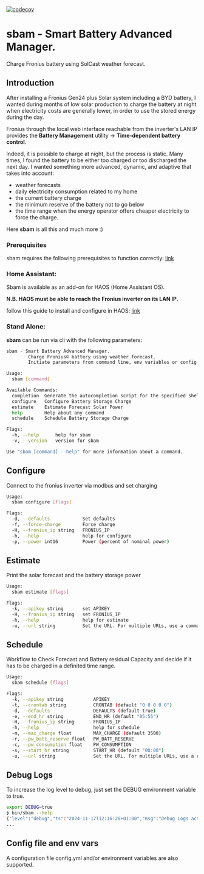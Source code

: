[![codecov](https://codecov.io/gh/atbore-phx/sbam/graph/badge.svg?token=0fgSvHFiTx)](https://codecov.io/gh/atbore-phx/sbam)

# sbam - Smart Battery Advanced Manager.

Charge Fronius battery using SolCast weather forecast.

## Introduction

After installing a Fronius Gen24 plus Solar system including a BYD battery, I wanted during months of low solar production to charge the battery at night when electricity costs are generally lower, in order to use the stored energy during the day.

Fronius through the local web interface reachable from the inverter's LAN IP provides the **Battery Management** utility -> **Time-dependent battery control**.

Indeed, it is possible to charge at night, but the process is static. Many times, I found the battery to be either too charged or too discharged the next day. I wanted something more advanced, dynamic, and adaptive that takes into account:

- weather forecasts
- daily electricity consumption related to my home
- the current battery charge
- the minimum reserve of the battery not to go below
- the time range when the energy operator offers cheaper electricity to force the charge.

Here **sbam** is all this and much more :)

### Prerequisites

sbam requires the following prerequisites to function correctly: [link](docs/prereq.md)

### Home Assistant:

Sbam is available as an add-on for HAOS (Home Assistant OS).

**N.B. HAOS must be able to reach the Fronius inverter on its LAN IP.**

follow this guide to install and configure in HAOS: [link](home-assistant/addons/sbam/DOCS.md)

### Stand Alone:

**sbam** can be run via cli with the following parameters:

```bash
sbam - Smart Battery Advanced Manager.
        Charge Fronius© battery using weather forecast.
        Initiate parameters from command line, env variables or config.yaml file.

Usage:
  sbam [command]

Available Commands:
  completion  Generate the autocompletion script for the specified shell
  configure   Configure Battery Storage Charge
  estimate    Estimate Forecast Solar Power
  help        Help about any command
  schedule    Schedule Battery Storage Charge

Flags:
  -h, --help      help for sbam
  -v, --version   version for sbam

Use "sbam [command] --help" for more information about a command.
```

## Configure

Connect to the fronius inverter via modbus and set charging

```bash
Usage:
  sbam configure [flags]

Flags:
  -d, --defaults            Set defaults
  -f, --force-charge        Force charge
  -H, --fronius_ip string   FRONIUS_IP
  -h, --help                help for configure
  -p, --power int16         Power (percent of nominal power)
```

## Estimate

Print the solar forecast and the battery storage power

```bash
Usage:
  sbam estimate [flags]

Flags:
  -k, --apikey string       set APIKEY
  -H, --fronius_ip string   set FRONIUS_IP
  -h, --help                help for estimate
  -u, --url string          Set the URL. For multiple URLs, use a comma (,) to separate them
```

## Schedule

Workflow to Check Forecast and Battery residual Capacity and decide if it has to be charged in a definited time range.

```bash
Usage:
  sbam schedule [flags]

Flags:
  -k, --apikey string           APIKEY
  -t, --crontab string          CRONTAB (default "0 0 0 0 0")
  -d, --defaults                DEFAULTS (default true)
  -e, --end_hr string           END_HR (default "05:55")
  -H, --fronius_ip string       FRONIUS_IP
  -h, --help                    help for schedule
  -m, --max_charge float        MAX_CHARGE (default 3500)
  -r, --pw_batt_reserve float   PW_BATT_RESERVE
  -c, --pw_consumption float    PW_CONSUMPTION
  -s, --start_hr string         START_HR (default "00:00")
  -u, --url string              Set the URL. For multiple URLs, use a comma (,) to separate them
```

## Debug Logs

To increase the log level to debug, just set the DEBUG environment variable to true.

```bash
export DEBUG=true
❯ bin/sbam --help
{"level":"debug","ts":"2024-11-17T12:16:28+01:00","msg":"Debug Logs activated: true"}
...
```

## Config file and env vars

A configuration file config.yml and/or environment variables are also supported.
